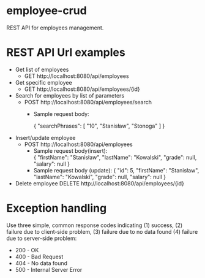 # employee-crud
REST API for employees management.

# REST API Url examples

 * Get list of employees
    * GET http://localhost:8080/api/employees
 * Get specific employee
    * GET http://localhost:8080/api/employees/{id}
 * Search for employees by list of parameters
    * POST http://localhost:8080/api/employees/search
      * Sample request body:
      
          {
              "searchPhrases": [
              	"10",
              	"Stanisław",
              	"Stonoga"
              	]
          }
  * Insert/update employee
    * POST http://localhost:8080/api/employees
      * Sample request body(insert):     
        {
            "firstName": "Stanisław",
            "lastName": "Kowalski",
            "grade": null,
            "salary": null
        }
      * Sample request body (update):
        {
            "id": 5,
            "firstName": "Stanisław",
            "lastName": "Kowalski",
            "grade": null,
            "salary": null
        }
  * Delete employee
    DELETE http://localhost:8080/api/employees/{id}
    
# Exception handling
  Use three simple, common response codes indicating (1) success, (2) failure due to client-side problem, (3) failure due to no data found (4) failure due to server-side problem:
  * 200 - OK
  * 400 - Bad Request
  * 404 - No data found
  * 500 - Internal Server Error

